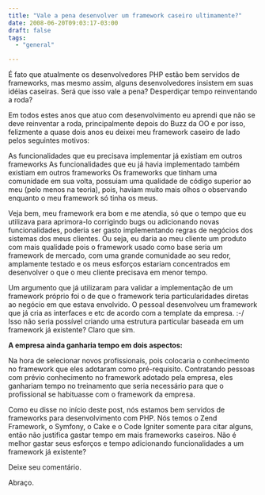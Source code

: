 ```yaml
---
title: "Vale a pena desenvolver um framework caseiro ultimamente?"
date: 2008-06-20T09:03:17-03:00
draft: false
tags:
  - "general"

---
```


É fato que atualmente os desenvolvedores PHP estão bem servidos de frameworks, mas mesmo assim, alguns desenvolvedores
insistem em suas idéias caseiras. Será que isso vale a pena? Desperdiçar tempo reinventando a roda?

Em todos estes anos que atuo com desenvolvimento eu aprendi que não se deve reinventar a roda, principalmente depois do
Buzz da OO e por isso, felizmente a quase dois anos eu deixei meu framework caseiro de lado pelos seguintes motivos:

As funcionalidades que eu precisava implementar já existiam em outros frameworks
As funcionalidades que eu já havia implementado também existiam em outros frameworks
Os frameworks que tinham uma comunidade em sua volta, possuiam uma qualidade de código superior ao meu (pelo menos na
teoria), pois, haviam muito mais olhos o observando enquanto o meu framework só tinha os meus.

Veja bem, meu framework era bom e me atendia, só que o tempo que eu utilizava para aprimora-lo corrigindo bugs ou
adicionando novas funcionalidades, poderia ser gasto implementando regras de negócios dos sistemas dos meus clientes. Ou
seja, eu daria ao meu cliente um produto com mais qualidade pois o framework usado como base seria um framework de
mercado, com uma grande comunidade ao seu redor, amplamente testado e os meus esforços estariam concentrados em
desenvolver o que o meu cliente precisava em menor tempo.

Um argumento que já utilizaram para validar a implementação de um framework próprio foi o de que o framework teria
particularidades diretas ao negócio em que estava envolvido. O pessoal desenvolveu um framework que já cria as
interfaces e etc de acordo com a template da empresa. :-/ Isso não seria possível criando uma estrutura particular
baseada em um framework já existente? Claro que sim.

**A empresa ainda ganharia tempo em dois aspectos:**

Na hora de selecionar novos profissionais, pois colocaria o conhecimento no framework que eles adotaram como
pré-requisito.
Contratando pessoas com prévio conhecimento no framework adotado pela empresa, eles ganhariam tempo no treinamento que
seria necessário para que o profissional se habituasse com o framework da empresa.

Como eu disse no início deste post, nós estamos bem servidos de frameworks para desenvolvimento com PHP. Nós temos o
Zend Framework, o Symfony, o Cake e o Code Igniter somente para citar alguns, então não justifica gastar tempo em mais
frameworks caseiros. Não é melhor gastar seus esforços e tempo adicionando funcionalidades a um framework já existente?

Deixe seu comentário.

Abraço.
